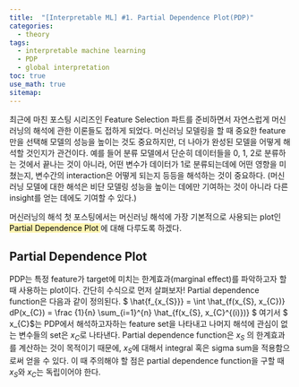 ```yaml
---
title:  "[Interpretable ML] #1. Partial Dependence Plot(PDP)"
categories:
  - theory
tags:
  - interpretable machine learning
  - PDP
  - global interpretation
toc: true
use_math: true
sitemap: 
---
```


최근에 마친 포스팅 시리즈인 Feature Selection 파트를 준비하면서 자연스럽게 머신러닝의 해석에 관한 이론들도 접하게 되었다. 머신러닝 모델링을 할 때 중요한 feature만을 선택해 모델의 성능을 높이는 것도 중요하지만, 더 나아가 완성된 모델을 어떻게 해석할 것인지가 관건이다. 예를 들어 분류 모델에서 단순히 데이터들을 0, 1, 2로 분류하는 것에서 끝나는 것이 아니라, 어떤 변수가 데이터가 1로 분류되는데에 어떤 영향을 미쳤는지, 변수간의 interaction은 어떻게 되는지 등등을 해석하는 것이 중요하다. (머신러닝 모델에 대한 해석은 비단 모델링 성능을 높이는 데에만 기여하는 것이 아니라 다른 insight를 얻는 데에도 기여할 수 있다.)

머신러닝의 해석 첫 포스팅에서는 머신러닝 해석에 가장 기본적으로 사용되는 plot인 <mark style='background-color: #fff5b1'> Partial Dependence Plot </mark>에 대해 다루도록 하겠다.

## Partial Dependence Plot
PDP는 특정 feature가 target에 미치는 한계효과(marginal effect)를 파악하고자 할 때 사용하는 plot이다. 간단히 수식으로 먼저 살펴보자!
Partial dependence function은 다음과 같이 정의된다.
$ \hat{f_{x_{S}}} = \int \hat_{f(x_{S}, x_{C})} dP(x_{C}) = \frac {1}{n} \sum_{i=1}^{n} \hat_{f(x_{S}, x_{C}^{(i)})} $
여기서 $ x_{C}$는 PDP에서 해석하고자하는 feature set을 나타내고 나머지 해석에 관심이 없는 변수들의 set은 $x_{C}$로 나타낸다. Partial dependence function은 $x_{S}$ 의 한계효과를 계산하는 것이 목적이기 때문에, $x_{S}$에 대해서 integral 혹은 sigma sum을 적용함으로써 얻을 수 있다. 이 때 주의해야 할 점은 partial dependence function을 구할 때 $x_{S}$와 $x_{C}$는 독립이어야 한다. 
